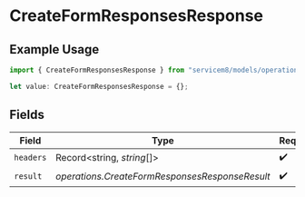 # CreateFormResponsesResponse

## Example Usage

```typescript
import { CreateFormResponsesResponse } from "servicem8/models/operations";

let value: CreateFormResponsesResponse = {};
```

## Fields

| Field                                          | Type                                           | Required                                       | Description                                    |
| ---------------------------------------------- | ---------------------------------------------- | ---------------------------------------------- | ---------------------------------------------- |
| `headers`                                      | Record<string, *string*[]>                     | :heavy_check_mark:                             | N/A                                            |
| `result`                                       | *operations.CreateFormResponsesResponseResult* | :heavy_check_mark:                             | N/A                                            |